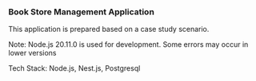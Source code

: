 <h3>Book Store Management Application</h3>

This application is prepared based on a case study scenario.

Note: Node.js 20.11.0 is used for development. Some errors may occur in lower versions

Tech Stack: Node.js, Nest.js, Postgresql
